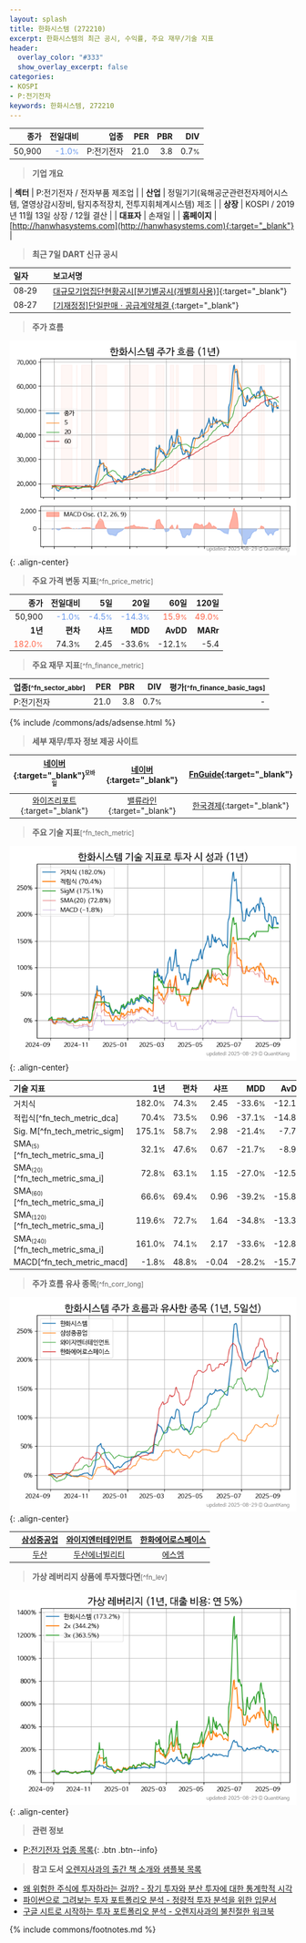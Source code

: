 ```yaml
---
layout: splash
title: 한화시스템 (272210)
excerpt: 한화시스템의 최근 공시, 수익률, 주요 재무/기술 지표
header:
  overlay_color: "#333"
  show_overlay_excerpt: false
categories:
- KOSPI
- P:전기전자
keywords: 한화시스템, 272210
---
```


| **종가** | **전일대비** | **업종** | **PER** | **PBR** | **DIV** |
| -------: | -----------: | -------: | ------: | ------: | ------: |
| 50,900 | <span style="color: cornflowerblue">-1.0<small>%</small></span> | P:전기전자 | 21.0 | 3.8 | 0.7<small>%</small> |

<!-- more -->


> **기업 개요**<a id="company"></a>

| <span style="white-space:nowrap;">**섹터**</span> | P:전기전자 / 전자부품 제조업 |
| <span style="white-space:nowrap;">**산업**</span> | 정밀기기(육해공군관련전자제어시스템, 열영상감시장비, 탐지추적장치, 전투지휘체계시스템) 제조 |
| <span style="white-space:nowrap;">**상장**</span> | KOSPI / 2019년 11월 13일 상장 / 12월 결산 |
| <span style="white-space:nowrap;">**대표자**</span> | 손재일 |
| <span style="white-space:nowrap;">**홈페이지**</span> | [http://hanwhasystems.com](http://hanwhasystems.com){:target="_blank"} |


> **최근 7일 DART 신규 공시**<a id="dart"></a>

| **일자** |      | **보고서명** |
| :------- | :--- | :----------- |
| 08&#x2011;29 | | [대규모기업집단현황공시[분기별공시(개별회사용)]](https://dart.fss.or.kr/dsaf001/main.do?rcpNo=20250829001047){:target="_blank"} |
| 08&#x2011;27 | | [[기재정정]단일판매ㆍ공급계약체결              ](https://dart.fss.or.kr/dsaf001/main.do?rcpNo=20250827800138){:target="_blank"} |


> **주가 흐름**<a id="price"></a>

![272210](/stock/images/272210.png){: .align-center}


> **주요 가격 변동 지표**<small>[^fn_price_metric]</small>

| **종가** | **전일대비** | **5일** | **20일** | **60일** | **120일** |
| -------: | -----------: | ------: | -------: | -------: | --------: |
| 50,900 | <span style="color: cornflowerblue">-1.0<small>%</small></span> | <span style="color: cornflowerblue">-4.5<small>%</small></span> | <span style="color: cornflowerblue">-14.3<small>%</small></span> | <span style="color: tomato">15.9<small>%</small></span> | <span style="color: tomato">49.0<small>%</small></span> |
| **1년** | **편차** | **샤프** | **MDD** | **AvDD** | **MARr** |
| <span style="color: tomato">182.0<small>%</small></span> | 74.3<small>%</small> | 2.45 | -33.6<small>%</small> | -12.1<small>%</small> | -5.4 |


> **주요 재무 지표**<small>[^fn_finance_metric]</small>

| **업종**<small>[^fn_sector_abbr]</small> | **PER** | **PBR** | **DIV** | **평가**<small>[^fn_finance_basic_tags]</small> |
| :--------------------------------------- | ------: | ------: | ------: | ----------------------------------------------: |
| P:전기전자 | 21.0 | 3.8 | 0.7<small>%</small> | - |



{% include /commons/ads/adsense.html %}

> **세부 재무/투자 정보 제공 사이트**

| [네이버](https://m.stock.naver.com/domestic/stock/272210/finance/summary){:target="_blank"}<sup><small>모바일</small></sup> | [네이버](https://finance.naver.com/item/coinfo.naver?code=272210){:target="_blank"} | [FnGuide](https://comp.fnguide.com/SVO2/ASP/SVD_Invest.asp?gicode=A272210&MenuYn=Y){:target="_blank"} |
| :---: | :---: | :---: |
| [와이즈리포트](https://comp.wisereport.co.kr/company/c1040001.aspx?cmp_cd=272210){:target="_blank"} | [밸류라인](https://www.valueline.co.kr/finance/summary/272210){:target="_blank"} | [한국경제](https://markets.hankyung.com/stock/272210/financial-summary){:target="_blank"} |


> **주요 기술 지표**<small>[^fn_tech_metric]</small>


![272210](/stock/images/272210_tech.png){: .align-center}

| **기술 지표** | **1년** | **편차** | **샤프** | **MDD** | **AvDD** |
| :------------ | ------: | -----------: | -------: | ------: | -------: |
| 거치식 | 182.0<small>%</small> | 74.3<small>%</small> | 2.45 | -33.6<small>%</small> | -12.1<small>%</small> |
| 적립식[^fn_tech_metric_dca] | 70.4<small>%</small> | 73.5<small>%</small> | 0.96 | -37.1<small>%</small> | -14.8<small>%</small> |
| Sig. M[^fn_tech_metric_sigm] | 175.1<small>%</small> | 58.7<small>%</small> | 2.98 | -21.4<small>%</small> | -7.7<small>%</small> |
| SMA<small><sub>(5)</sub></small>[^fn_tech_metric_sma_i] | 32.1<small>%</small> | 47.6<small>%</small> | 0.67 | -21.7<small>%</small> | -8.9<small>%</small> |
| SMA<small><sub>(20)</sub></small>[^fn_tech_metric_sma_i] | 72.8<small>%</small> | 63.1<small>%</small> | 1.15 | -27.0<small>%</small> | -12.5<small>%</small> |
| SMA<small><sub>(60)</sub></small>[^fn_tech_metric_sma_i] | 66.6<small>%</small> | 69.4<small>%</small> | 0.96 | -39.2<small>%</small> | -15.8<small>%</small> |
| SMA<small><sub>(120)</sub></small>[^fn_tech_metric_sma_i] | 119.6<small>%</small> | 72.7<small>%</small> | 1.64 | -34.8<small>%</small> | -13.3<small>%</small> |
| SMA<small><sub>(240)</sub></small>[^fn_tech_metric_sma_i] | 161.0<small>%</small> | 74.1<small>%</small> | 2.17 | -33.6<small>%</small> | -12.8<small>%</small> |
| MACD[^fn_tech_metric_macd] | -1.8<small>%</small> | 48.8<small>%</small> | -0.04 | -28.2<small>%</small> | -15.7<small>%</small> |


> **주가 흐름 유사 종목**<a id="corr"></a><small>[^fn_corr_long]</small>

![272210](/stock/images/272210_corr.png){: .align-center}

|       | [삼성중공업](/010140/) | [와이지엔터테인먼트](/122870/) | [한화에어로스페이스](/012450/) |
| :---: | :------------------------------------: | :------------------------------------: | :------------------------------------: |
|       | [두산](/000150/) | [두산에너빌리티](/034020/) | [에스엠](/041510/) |


> **가상 레버리지 상품에 투자했다면**<a id="2x"></a><small>[^fn_lev]</small>

![272210](/stock/images/272210_2x.png){: .align-center}


> **관련 정보**

- [P:전기전자 업종 목록](/stats/sector/kospi_업종_전기전자_종목/){: .btn .btn--info}

> **참고 도서** [오렌지사과의 출간 책 소개와 샘플북 목록](https://kongdori.tistory.com/691)

- [왜 위험한 주식에 투자하라는 걸까? - 장기 투자와 분산 투자에 대한 통계학적 시각](https://kongdori.tistory.com/421)
- [파이썬으로 그려보는 투자 포트폴리오 분석  - 정량적 투자 분석을 위한 입문서](https://kongdori.tistory.com/643)
- [구글 시트로 시작하는 투자 포트폴리오 분석 - 오렌지사과의 불친절한 워크북](https://kongdori.tistory.com/449)


{% include commons/footnotes.md %}